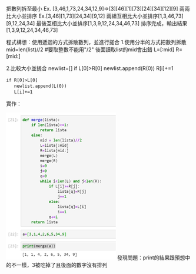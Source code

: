 把數列拆至最小 Ex. [3,46,1,73,24,34,12,9]=>[3][46][1][73][24][34][12][9]
兩兩比大小並排序 Ex.[3,46][1,73][24,34][9,12]
兩組互相比大小並排序[1,3,46,73][9,12,24,34]
最後互相比大小並排序[1,3,9,12,24,34,46,73]
排序完成，輸出結果[1,3,9,12,24,34,46,73]

程式構想：使用遞迴的方式拆散數列，並進行搓合
1.使用分半的方式把數列拆散
    mid=len(list)//2  #要取整數不能用"/2" 後面讀取list的mid會出錯
    L=[:mid]
    R=[mid:]
    
2.比較大小並搓合
    newlist=[]
    if L[0]>R[0]
       newlist.append(R(0))
       R[i]+=1
      
    if R[0]>L[0]
       newlist.append(L(0))
       L[i]+=1

實作：

<img src="https://github.com/tank11110/young/blob/master/%E5%9C%96%E7%89%87/1573043960901.jpg" height='400' weight='250'>
發現問題：print的結果跟預想中的不一樣，3被吃掉了且後面的數字沒有排列
